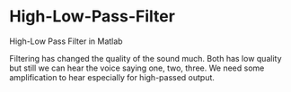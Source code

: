 # High-Low-Pass-Filter
High-Low Pass Filter in Matlab

Filtering has changed the quality of the sound much. Both has low quality but still we can hear the voice
saying one, two, three. We need some amplification to hear especially for high-passed output.
